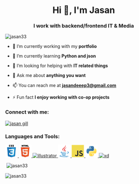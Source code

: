 <h1 align="center">Hi 👋, I'm Jasan</h1>
<h3 align="center">I work with backend/frontend IT & Media</h3>

<p align="left"> <img src="https://komarev.com/ghpvc/?username=jasan33&label=Profile%20views&color=0e75b6&style=flat" alt="jasan33" /> </p>

- 🔭 I’m currently working with my **portfolio**

- 🌱 I’m currently learning **Python and json**

- 🤝 I’m looking for helping with **IT related things**

- 💬 Ask me about **anything you want**

- 📫 You can reach me at **jasandeeep3@gmail.com**

- ⚡ Fun fact **I enjoy working with co-op projects**

<h3 align="left">Connect with me:</h3>
<p align="left">
<a href="https://www.linkedin.com/in/jasan-gill-3b7529314" target="blank"><img align="center" src="https://raw.githubusercontent.com/rahuldkjain/github-profile-readme-generator/master/src/images/icons/Social/linked-in-alt.svg" alt="jasan gill" height="30" width="40" /></a>
</p>

<h3 align="left">Languages and Tools:</h3>
<p align="left"> <a href="https://www.w3schools.com/css/" target="_blank" rel="noreferrer"> <img src="https://raw.githubusercontent.com/devicons/devicon/master/icons/css3/css3-original-wordmark.svg" alt="css3" width="40" height="40"/> </a> <a href="https://www.w3.org/html/" target="_blank" rel="noreferrer"> <img src="https://raw.githubusercontent.com/devicons/devicon/master/icons/html5/html5-original-wordmark.svg" alt="html5" width="40" height="40"/> </a> <a href="https://www.adobe.com/in/products/illustrator.html" target="_blank" rel="noreferrer"> <img src="https://www.vectorlogo.zone/logos/adobe_illustrator/adobe_illustrator-icon.svg" alt="illustrator" width="40" height="40"/> </a> <a href="https://www.java.com" target="_blank" rel="noreferrer"> <img src="https://raw.githubusercontent.com/devicons/devicon/master/icons/java/java-original.svg" alt="java" width="40" height="40"/> </a> <a href="https://developer.mozilla.org/en-US/docs/Web/JavaScript" target="_blank" rel="noreferrer"> <img src="https://raw.githubusercontent.com/devicons/devicon/master/icons/javascript/javascript-original.svg" alt="javascript" width="40" height="40"/> </a> <a href="https://www.photoshop.com/en" target="_blank" rel="noreferrer"> <img src="https://raw.githubusercontent.com/devicons/devicon/master/icons/python/python-original.svg" alt="python" width="40" height="40"/> </a> <a href="https://www.adobe.com/products/xd.html" target="_blank" rel="noreferrer"> <img src="https://cdn.worldvectorlogo.com/logos/adobe-xd.svg" alt="xd" width="40" height="40"/> </a> </p>

<p>&nbsp;<img align="center" src="https://github-readme-stats.vercel.app/api?username=jasan33&show_icons=true&locale=en" alt="jasan33" /></p>

<p><img align="center" src="https://github-readme-streak-stats.herokuapp.com/?user=jasan33&" alt="jasan33" /></p>

